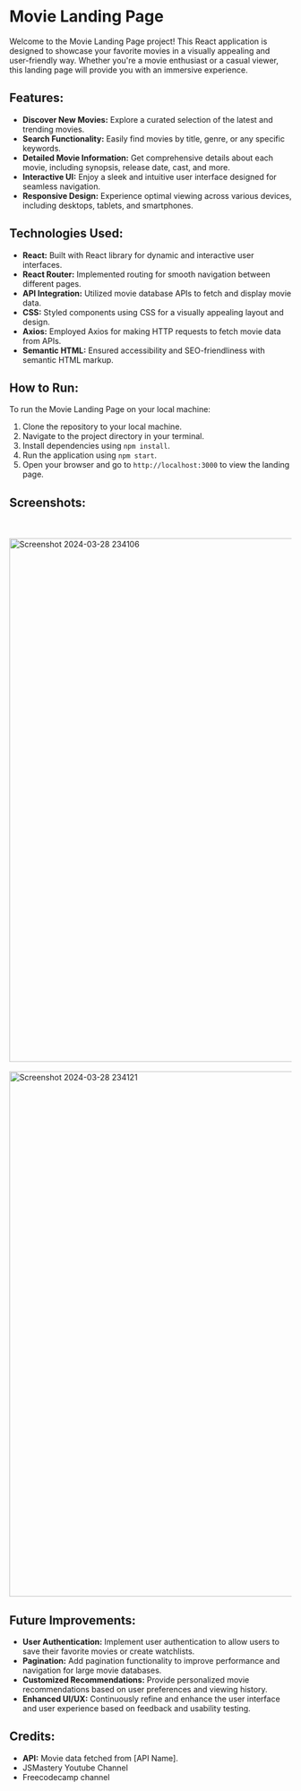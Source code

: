 # Movie Landing Page

Welcome to the Movie Landing Page project! This React application is designed to showcase your favorite movies in a visually appealing and user-friendly way. Whether you're a movie enthusiast or a casual viewer, this landing page will provide you with an immersive experience.

## Features:

- **Discover New Movies:** Explore a curated selection of the latest and trending movies.
- **Search Functionality:** Easily find movies by title, genre, or any specific keywords.
- **Detailed Movie Information:** Get comprehensive details about each movie, including synopsis, release date, cast, and more.
- **Interactive UI:** Enjoy a sleek and intuitive user interface designed for seamless navigation.
- **Responsive Design:** Experience optimal viewing across various devices, including desktops, tablets, and smartphones.

## Technologies Used:

- **React:** Built with React library for dynamic and interactive user interfaces.
- **React Router:** Implemented routing for smooth navigation between different pages.
- **API Integration:** Utilized movie database APIs to fetch and display movie data.
- **CSS:** Styled components using CSS for a visually appealing layout and design.
- **Axios:** Employed Axios for making HTTP requests to fetch movie data from APIs.
- **Semantic HTML:** Ensured accessibility and SEO-friendliness with semantic HTML markup.

## How to Run:

To run the Movie Landing Page on your local machine:

1. Clone the repository to your local machine.
2. Navigate to the project directory in your terminal.
3. Install dependencies using `npm install`.
4. Run the application using `npm start`.
5. Open your browser and go to `http://localhost:3000` to view the landing page.

## Screenshots:
<br>
<br>
<img width="935" alt="Screenshot 2024-03-28 234106" src="https://github.com/akshayrajeevnambiar/movie-landing-page/assets/144245055/09e1b29e-c889-4ea0-9dad-fe841932128f">
<br>
<br>
<img width="938" alt="Screenshot 2024-03-28 234121" src="https://github.com/akshayrajeevnambiar/movie-landing-page/assets/144245055/68328f9b-daaf-4b11-96f6-b61fa6bfe820">

## Future Improvements:

- **User Authentication:** Implement user authentication to allow users to save their favorite movies or create watchlists.
- **Pagination:** Add pagination functionality to improve performance and navigation for large movie databases.
- **Customized Recommendations:** Provide personalized movie recommendations based on user preferences and viewing history.
- **Enhanced UI/UX:** Continuously refine and enhance the user interface and user experience based on feedback and usability testing.

## Credits:

- **API:** Movie data fetched from [API Name].
- JSMastery Youtube Channel
- Freecodecamp channel
